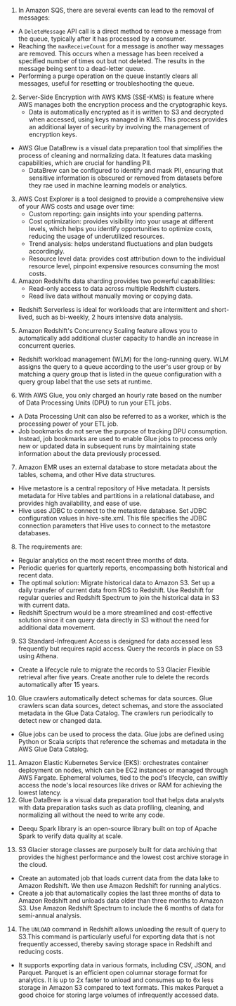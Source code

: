 1. In Amazon SQS, there are several events can lead to the removal of messages:
- A `DeleteMessage` API call is a direct method to remove a message from the queue, typically after it has processed by a consumer.
- Reaching the `maxReceiveCount` for a message is another way messages are removed. This occurs when a message has been received a specified number of times out but not deleted. The results in the message being sent to a dead-letter queue.
- Performing a purge operation on the queue instantly clears all messages, useful for resetting or troubleshooting the queue.
2. Server-Side Encryption with AWS KMS (SSE-KMS) is feature where AWS manages both the encryption process and the cryptographic keys.
   - Data is automatically encrypted as it is written to S3 and decrypted when accessed, using keys managed in KMS. This process provides an additional layer of security by involving the management of encryption keys.
- AWS Glue DataBrew is a visual data preparation tool that simplifies the process of cleaning and normalizing data. It features data masking capabilities, which are crucial for handling PII.
  - DataBrew can be configured to identify and mask PII, ensuring that sensitive information is obscured or removed from datasets before they rae used in machine learning models or analytics.
3. AWS Cost Explorer is a tool designed to provide a comprehensive view of your AWS costs and usage over time:
   - Custom reporting: gain insights into your spending patterns.
   - Cost optimization: provides visibility into your usage at different levels, which helps you identify opportunities to optimize costs, reducing the usage of underutilized resources.
   - Trend analysis: helps understand fluctuations and plan budgets accordingly.
   - Resource level data: provides cost attribution down to the individual resource level, pinpoint expensive resources consuming the most costs.
4. Amazon Redshifts data sharding provides two powerful capabilities:
   - Read-only access to data across multiple Redshift clusters.
   - Read live data without manually moving or copying data.
- Redshift Serverless is ideal for workloads that are intermittent and short-lived, such as bi-weekly, 2 hours intensive data analysis.
5. Amazon Redshift's Concurrency Scaling feature allows you to automatically add additional cluster capacity to handle an increase in concurrent queries.
- Redshift workload management (WLM) for the long-running query. WLM assigns the query to a queue according to the user's user group or by matching a query group that is listed in the queue configuration with a query group label that the use sets at runtime.
6. With AWS Glue, you only charged an hourly rate based on the number of Data Processing Units (DPU) to run your ETL jobs.
- A Data Processing Unit can also be referred to as a worker, which is the processing power of your ETL job.
- Job bookmarks do not serve the purpose of tracking DPU consumption. Instead, job bookmarks are used to enable Glue jobs to process only new or updated data in subsequent runs by maintaining state information about the data previously processed.
7. Amazon EMR uses an external database to store metadata about the tables, schema, and other Hive data structures.
- Hive metastore is a central repository of Hive metadata. It persists metadata for Hive tables and partitions in a relational database, and provides high availability, and ease of use.
- Hive uses JDBC to connect to the metastore database. Set JDBC configuration values in hive-site.xml. This file specifies the JDBC connection parameters that Hive uses to connect to the metastore databases.
8. The requirements are:
- Regular analytics on the most recent three months of data.
- Periodic queries for quarterly reports, encompassing both historical and recent data.
- The optimal solution: Migrate historical data to Amazon S3. Set up a daily transfer of current data from RDS to Redshift. Use Redshift for regular queries and Redshift Spectrum to join the historical data in S3 with current data.
- Redshift Spectrum would be a more streamlined and cost-effective solution since it can query data directly in S3 without the need for additional data movement.
9. S3 Standard-Infrequent Access is designed for data accessed less frequently but requires rapid access. Query the records in place on S3 using Athena.
- Create a lifecycle rule to migrate the records to S3 Glacier Flexible retrieval after five years. Create another rule to delete the records automatically after 15 years.
10. Glue crawlers automatically detect schemas for data sources. Glue crawlers scan data sources, detect schemas, and store the associated metadata in the Glue Data Catalog. The crawlers run periodically to detect new or changed data.
- Glue jobs can be used to process the data. Glue jobs are defined using Python or Scala scripts that reference the schemas and metadata in the AWS Glue Data Catalog.
11. Amazon Elastic Kubernetes Service (EKS): orchestrates container deployment on nodes, which can be EC2 instances or managed through AWS Fargate. Ephemeral volumes, tied to the pod's lifecycle, can swiftly access the node's local resources like drives or RAM for achieving the lowest latency.
12. Glue DataBrew is a visual data preparation tool that helps data analysts with data preparation tasks such as data profiling, cleaning, and normalizing all without the need to write any code.
- Deequ Spark library is an open-source library built on top of Apache Spark to verify data quality at scale.
13. S3 Glacier storage classes are purposely built for data archiving that provides the highest performance and the lowest cost archive storage in the cloud.
- Create an automated job that loads current data from the data lake to Amazon Redshift. We then use Amazon Redshift for running analytics. 
- Create a job that automatically copies the last three months of data to Amazon Redshift and unloads data older than three months to Amazon S3. Use Amazon Redshift Spectrum to include the 6 months of data for semi-annual analysis.
14. The `UNLOAD` command in Redshift allows unloading the result of query to S3.This command is particularly useful for exporting data that is not frequently accessed, thereby saving storage space in Redshift and reducing costs.
- It supports exporting data in various formats, including CSV, JSON, and Parquet. Parquet is an efficient open columnar storage format for analytics. It is up to 2x faster to unload and consumes up to 6x less storage in Amazon S3 compared to text formats. This makes Parquet a good choice for storing large volumes of infrequently accessed data.